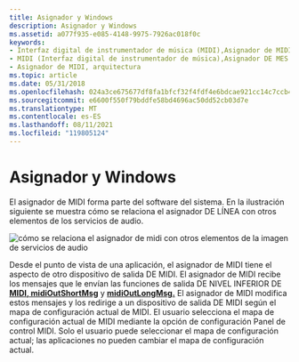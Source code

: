 ```yaml
---
title: Asignador y Windows
description: Asignador y Windows
ms.assetid: a077f935-e085-4148-9975-7926ac018f0c
keywords:
- Interfaz digital de instrumentador de música (MIDI),Asignador de MIDI
- MIDI (Interfaz digital de instrumentador de música),Asignador DE MES
- Asignador de MIDI, arquitectura
ms.topic: article
ms.date: 05/31/2018
ms.openlocfilehash: 024a3ce675677df8fa1bfcf32f4fdf4e6bdcae921cc14c7ccb42d6fe832480e7
ms.sourcegitcommit: e6600f550f79bddfe58bd4696ac50dd52cb03d7e
ms.translationtype: MT
ms.contentlocale: es-ES
ms.lasthandoff: 08/11/2021
ms.locfileid: "119805124"
---
```

# <a name="the-midi-mapper-and-windows"></a>Asignador y Windows

El asignador de MIDI forma parte del software del sistema. En la ilustración siguiente se muestra cómo se relaciona el asignador DE LÍNEA con otros elementos de los servicios de audio.

![cómo se relaciona el asignador de midi con otros elementos de la imagen de servicios de audio](images/mmap-a01.gif)

Desde el punto de vista de una aplicación, el asignador de MIDI tiene el aspecto de otro dispositivo de salida DE MIDI. El asignador de MIDI recibe los mensajes que le envían las funciones de salida DE NIVEL INFERIOR DE [**MIDI, midiOutShortMsg**](/windows/win32/api/mmeapi/nf-mmeapi-midioutshortmsg) y [**midiOutLongMsg.**](/windows/win32/api/mmeapi/nf-mmeapi-midioutlongmsg) El asignador de MIDI modifica estos mensajes y los redirige a un dispositivo de salida DE MIDI según el mapa de configuración actual de MIDI. El usuario selecciona el mapa de configuración actual de MIDI mediante la opción de configuración Panel de control MIDI. Solo el usuario puede seleccionar el mapa de configuración actual; las aplicaciones no pueden cambiar el mapa de configuración actual.

 

 